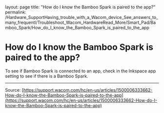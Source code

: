 layout: page
title: "How do I know the Bamboo Spark is paired to the app?"
permalink: /Hardware_SupportHaving_trouble_with_a_Wacom_device_See_answers_to_many_frequentl/Troubleshoot_Wacom_HardwareRead_More/Smart_Pad/Bamboo_Spark/How_do_I_know_the_Bamboo_Spark_is_paired_to_the_app

# How do I know the Bamboo Spark is paired to the app?

To see if Bamboo Spark is connected to an app, check in the Inkspace app setting to see if there is a Bamboo Spark.

---
Source: [https://support.wacom.com/hc/en-us/articles/1500006333662-How-do-I-know-the-Bamboo-Spark-is-paired-to-the-app](https://support.wacom.com/hc/en-us/articles/1500006333662-How-do-I-know-the-Bamboo-Spark-is-paired-to-the-app)
